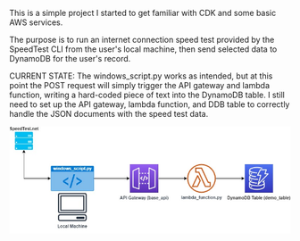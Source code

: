 This is a simple project I started to get familiar with CDK and some basic AWS services. 

The purpose is to run an internet connection speed test provided by the SpeedTest CLI from the user's local machine,
then send selected data to DynamoDB for the user's record. 

CURRENT STATE: The windows_script.py works as intended, but at this point the POST request will simply trigger 
the API gateway and lambda function, writing a hard-coded piece of text into the DynamoDB table. 
I still need to set up the API gateway, lambda function, and DDB table to correctly handle 
the JSON documents with the speed test data.

![Alt text](speed_test_diagram.jpg?raw=true "speed_test_diagram")